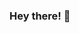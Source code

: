 ### Hey there! 👋

<!--
**sh-r/sh-r** is a ✨ _special_ ✨ repository because its `README.md` (this file) appears on your GitHub profile.

Here are some ideas to get you started:
Hi, I am Shika

- 🔭 I’m currently working on Visual Transformers for Object Detection.
- 👯 I’m interested in Computer Vision, Medical Imaging, and Robotics
- 📫 How to reach me: shikarao2018@gmail.com

Connect with me on:

<a href=”https://www.linkedin.com/in/shika-rao-ba8b90192/?originalSubdomain=in"><img align=”left” src=”https://raw.githubusercontent.com/sh-r/sh-r/main/images/linkedin.svg" alt=”Shika Rao | LinkedIn” width=”21px”/></a>

-->
